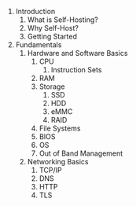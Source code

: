 1. Introduction
    1. What is Self-Hosting?
    2. Why Self-Host?
    3. Getting Started
2. Fundamentals
    1. Hardware and Software Basics
        1. CPU
            1. Instruction Sets
        3. RAM
        4. Storage
            1. SSD
            2. HDD
            3. eMMC
            4. RAID
        5. File Systems
        6. BIOS
        7. OS
        8. Out of Band Management
    5. Networking Basics
        1. TCP/IP
        2. DNS
        3. HTTP
        4. TLS
